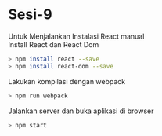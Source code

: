 # Sesi-9

Untuk Menjalankan Instalasi React manual <br>
Install React dan React Dom
```bash
> npm install react --save
> npm install react-dom --save
```
Lakukan kompilasi dengan webpack
```bash
> npm run webpack
```
Jalankan server dan buka aplikasi di browser
```bash
> npm start
```
